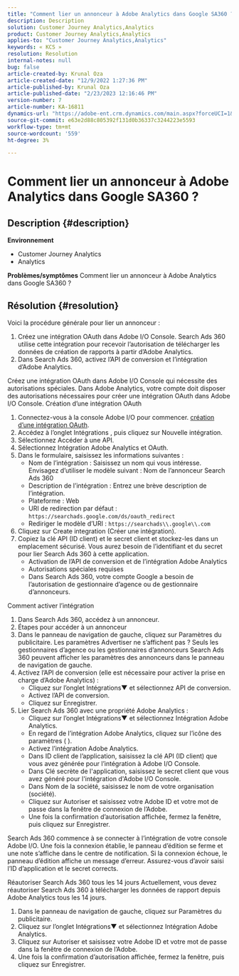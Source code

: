```yaml
---
title: "Comment lier un annonceur à Adobe Analytics dans Google SA360 ?"
description: Description
solution: Customer Journey Analytics,Analytics
product: Customer Journey Analytics,Analytics
applies-to: "Customer Journey Analytics,Analytics"
keywords: « KCS »
resolution: Resolution
internal-notes: null
bug: false
article-created-by: Krunal Oza
article-created-date: "12/9/2022 1:27:36 PM"
article-published-by: Krunal Oza
article-published-date: "2/23/2023 12:16:46 PM"
version-number: 7
article-number: KA-16811
dynamics-url: "https://adobe-ent.crm.dynamics.com/main.aspx?forceUCI=1&pagetype=entityrecord&etn=knowledgearticle&id=1c9ce939-c577-ed11-81aa-6045bd006149"
source-git-commit: e63e2d88c805392f131d0b36337c3244223e5593
workflow-type: tm+mt
source-wordcount: '559'
ht-degree: 3%

---
```


# Comment lier un annonceur à Adobe Analytics dans Google SA360 ?

## Description {#description}

<b>Environnement</b>
- Customer Journey Analytics
- Analytics



<b>Problèmes/symptômes</b>
Comment lier un annonceur à Adobe Analytics dans Google SA360 ?


## Résolution {#resolution}


Voici la procédure générale pour lier un annonceur :

1. Créez une intégration OAuth dans Adobe I/O Console. Search Ads 360 utilise cette intégration pour recevoir l’autorisation de télécharger les données de création de rapports à partir d’Adobe Analytics.
2. Dans Search Ads 360, activez l’API de conversion et l’intégration d’Adobe Analytics.


Créez une intégration OAuth dans Adobe I/O Console qui nécessite des autorisations spéciales. Dans Adobe Analytics, votre compte doit disposer des autorisations nécessaires pour créer une intégration OAuth dans Adobe I/O Console. Création d’une intégration OAuth

1. Connectez-vous à la console Adobe I/O pour commencer. [création d’une intégration OAuth](https://developer.adobe.com/developer-console/docs/guides/#!AdobeDocs/adobeio-auth/master/AuthenticationOverview/OAuthIntegration.md).
2. Accédez à l’onglet Intégrations , puis cliquez sur Nouvelle intégration.
3. Sélectionnez Accéder à une API.
4. Sélectionnez Intégration Adobe Analytics et OAuth.
5. Dans le formulaire, saisissez les informations suivantes :
   - Nom de l’intégration : Saisissez un nom qui vous intéresse. Envisagez d’utiliser le modèle suivant : Nom de l’annonceur Search Ads 360
   - Description de l’intégration : Entrez une brève description de l’intégration.
   - Plateforme : Web
   - URI de redirection par défaut : `https://searchads.google.com/ds/oauth_redirect`
   - Rediriger le modèle d’URI : `https://searchads\\.google\\.com`
6. Cliquez sur Create integration (Créer une intégration).
7. Copiez la clé API (ID client) et le secret client et stockez-les dans un emplacement sécurisé. Vous aurez besoin de l’identifiant et du secret pour lier Search Ads 360 à cette application.
   - Activation de l’API de conversion et de l’intégration Adobe Analytics
   - Autorisations spéciales requises
   - Dans Search Ads 360, votre compte Google a besoin de l’autorisation de gestionnaire d’agence ou de gestionnaire d’annonceurs.


Comment activer l’intégration

1. Dans Search Ads 360, accédez à un annonceur.
2. Étapes pour accéder à un annonceur
3. Dans le panneau de navigation de gauche, cliquez sur Paramètres du publicitaire.    Les paramètres Advertiser ne s’affichent pas ? Seuls les gestionnaires d’agence ou les gestionnaires d’annonceurs Search Ads 360 peuvent afficher les paramètres des annonceurs dans le panneau de navigation de gauche.
4. Activez l’API de conversion (elle est nécessaire pour activer la prise en charge d’Adobe Analytics) :
   - Cliquez sur l’onglet Intégrations▼ et sélectionnez API de conversion.
   - Activez l’API de conversion.
   - Cliquez sur Enregistrer.
5. Lier Search Ads 360 avec une propriété Adobe Analytics :
   - Cliquez sur l’onglet Intégrations▼ et sélectionnez Intégration Adobe Analytics.
   - En regard de l’intégration Adobe Analytics, cliquez sur l’icône des paramètres ( ).
   - Activez l’intégration Adobe Analytics.
   - Dans ID client de l’application, saisissez la clé API (ID client) que vous avez générée pour l’intégration à Adobe I/O Console.
   - Dans Clé secrète de l&#39;application, saisissez le secret client que vous avez généré pour l&#39;intégration d&#39;Adobe I/O Console.
   - Dans Nom de la société, saisissez le nom de votre organisation (société).
   - Cliquez sur Autoriser et saisissez votre Adobe ID et votre mot de passe dans la fenêtre de connexion de l’Adobe.
   - Une fois la confirmation d’autorisation affichée, fermez la fenêtre, puis cliquez sur Enregistrer.


Search Ads 360 commence à se connecter à l’intégration de votre console Adobe I/O. Une fois la connexion établie, le panneau d’édition se ferme et une note s’affiche dans le centre de notification. Si la connexion échoue, le panneau d’édition affiche un message d’erreur. Assurez-vous d’avoir saisi l’ID d’application et le secret corrects.

Réautoriser Search Ads 360 tous les 14 jours Actuellement, vous devez réautoriser Search Ads 360 à télécharger les données de rapport depuis Adobe Analytics tous les 14 jours.

1. Dans le panneau de navigation de gauche, cliquez sur Paramètres du publicitaire.
2. Cliquez sur l’onglet Intégrations▼ et sélectionnez Intégration Adobe Analytics.
3. Cliquez sur Autoriser et saisissez votre Adobe ID et votre mot de passe dans la fenêtre de connexion de l’Adobe.
4. Une fois la confirmation d’autorisation affichée, fermez la fenêtre, puis cliquez sur Enregistrer.


